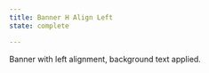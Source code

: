 ```yaml
---
title: Banner H Align Left 
state: complete

---
```

Banner with left alignment, background text applied.